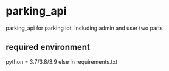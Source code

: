 # parking_api
parking_api for parking lot, including admin and user two parts
## required environment
python = 3.7/3.8/3.9
else in requirements.txt
